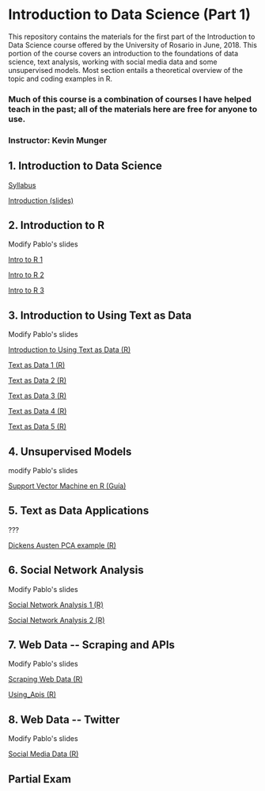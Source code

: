 # Introduction to Data Science (Part 1)
This repository contains the materials for the first part of the Introduction to Data Science course offered by the University of Rosario in June, 2018. This portion of the course covers an introduction to the foundations of data science, text analysis, working with social media data and some unsupervised models. Most section entails a theoretical overview of the topic and coding examples in R.  

### Much of this course is a combination of courses I have helped teach in the past; all of the materials here are free for anyone to use.

### Instructor: Kevin Munger

## 1. Introduction to Data Science

[Syllabus](/syllabus.pdf)

[Introduction (slides)](/slides/introduction.pdf)



## 2. Introduction to R

Modify Pablo's slides 

[Intro to R 1](http://htmlpreview.github.io/?https://github.com/kmunger/Intro_Data_Science_Rosario/blob/master/code/intro_R/intro_R_1.html)

[Intro to R 2](http://htmlpreview.github.io/?https://github.com/kmunger/Intro_Data_Science_Rosario/blob/master/code/intro_R/intro_R_2.html)

[Intro to R 3](http://htmlpreview.github.io/?https://github.com/kmunger/Intro_Data_Science_Rosario/blob/master/code/intro_R/intro_R_3.html)



## 3. Introduction to Using Text as Data

Modify Pablo's slides


[Introduction to Using Text as Data (R)](http://htmlpreview.github.io/?https://github.com/kmunger/Intro_Data_Science_Rosario/blob/master/code/intro_text_as_data/intro_text_as_data.html)

[Text as Data 1 (R)](http://htmlpreview.github.io/?https://github.com/kmunger/Intro_Data_Science_Rosario/blob/master/code/intro_text_as_data/text_as_data_1.html)

[Text as Data 2 (R)](http://htmlpreview.github.io/?https://github.com/kmunger/Intro_Data_Science_Rosario/blob/master/code/intro_text_as_data/text_as_data_2.html)

[Text as Data 3 (R)](http://htmlpreview.github.io/?https://github.com/kmunger/Intro_Data_Science_Rosario/blob/master/code/intro_text_as_data/text_as_data_3.html)

[Text as Data 4 (R)](http://htmlpreview.github.io/?https://github.com/kmunger/Intro_Data_Science_Rosario/blob/master/code/intro_text_as_data/text_as_data_4.html)

[Text as Data 5 (R)](http://htmlpreview.github.io/?https://github.com/kmunger/Intro_Data_Science_Rosario/blob/master/code/intro_text_as_data/text_as_data_5.html)





## 4. Unsupervised Models 

modify Pablo's slides

[Support Vector Machine en R (Guía)](http://htmlpreview.github.io/?https://github.com/jagallegod/Big-Data-4-Public-and-Private-Sectors/blob/master/SVM/SVMR.html)



## 5. Text as Data Applications

???

[Dickens Austen PCA example (R)](http://htmlpreview.github.io/?https://github.com/kmunger/Intro_Data_Science_Rosario/blob/master/code/unsupervised_learnings/PCA.html)


## 6. Social Network Analysis

Modify Pablo's slides


[Social Network Analysis 1 (R)](http://htmlpreview.github.io/?https://github.com/kmunger/Intro_Data_Science_Rosario/blob/master/code/network_analysis/social_networks_1.html)

[Social Network Analysis 2 (R)](http://htmlpreview.github.io/?https://github.com/kmunger/Intro_Data_Science_Rosario/blob/master/code/network_analysis/social_networks_2.html)



## 7. Web Data -- Scraping and APIs

Modify Pablo's slides


[Scraping Web Data (R)](http://htmlpreview.github.io/?https://github.com/kmunger/Intro_Data_Science_Rosario/blob/master/code/web_data/scraping_unstructured_data.html)

[Using_Apis (R)](http://htmlpreview.github.io/?https://github.com/kmunger/Intro_Data_Science_Rosario/blob/master/code/web_data/using_apis.html)


## 8. Web Data -- Twitter

Modify Pablo's slides

[Social Media Data (R)](http://htmlpreview.github.io/?https://github.com/kmunger/Intro_Data_Science_Rosario/blob/master/code/web_data/social_media.html)





## Partial Exam

